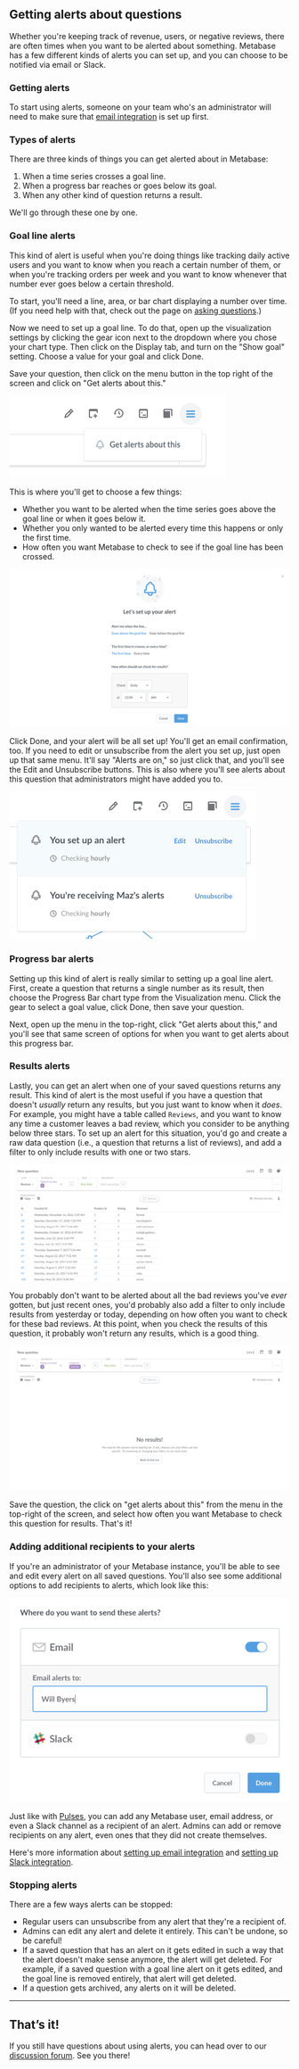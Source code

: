 
## Getting alerts about questions
Whether you're keeping track of revenue, users, or negative reviews, there are often times when you want to be alerted about something. Metabase has a few different kinds of alerts you can set up, and you can choose to be notified via email or Slack.

### Getting alerts
To start using alerts, someone on your team who's an administrator will need to make sure that [email integration](../administration-guide/02-setting-up-email.md) is set up first.

### Types of alerts
There are three kinds of things you can get alerted about in Metabase:
1. When a time series crosses a goal line.
2. When a progress bar reaches or goes below its goal.
3. When any other kind of question returns a result.

We'll go through these one by one.

### Goal line alerts
This kind of alert is useful when you're doing things like tracking daily active users and you want to know when you reach a certain number of them, or when you're tracking orders per week and you want to know whenever that number ever goes below a certain threshold.

To start, you'll need a line, area, or bar chart displaying a number over time. (If you need help with that, check out the page on [asking questions](04-asking-questions.md).)

Now we need to set up a goal line. To do that, open up the visualization settings by clicking the gear icon next to the dropdown where you chose your chart type. Then click on the Display tab, and turn on the "Show goal" setting. Choose a value for your goal and click Done.

Save your question, then click on the menu button in the top right of the screen and click on "Get alerts about this."

![Get alerts](./images/alerts/get-alerts-about-this.png)

This is where you'll get to choose a few things:
- Whether you want to be alerted when the time series goes above the goal line or when it goes below it.
- Whether you only wanted to be alerted every time this happens or only the first time.
- How often you want Metabase to check to see if the goal line has been crossed.

![Goal line alert options](./images/alerts/goal-line-options.png)

Click Done, and your alert will be all set up! You'll get an email confirmation, too. If you need to edit or unsubscribe from the alert you set up, just open up that same menu. It'll say "Alerts are on," so just click that, and you'll see the Edit and Unsubscribe buttons. This is also where you'll see alerts about this question that administrators might have added you to.

![Edit menu](./images/alerts/edit-menu.png)

### Progress bar alerts
Setting up this kind of alert is really similar to setting up a goal line alert. First, create a question that returns a single number as its result, then choose the Progress Bar chart type from the Visualization menu. Click the gear to select a goal value, click Done, then save your question.

Next, open up the menu in the top-right, click "Get alerts about this," and you'll see that same screen of options for when you want to get alerts about this progress bar.

### Results alerts
Lastly, you can get an alert when one of your saved questions returns any result. This kind of alert is the most useful if you have a question that doesn't *usually* return any results, but you just want to know when it *does*. For example, you might have a table called `Reviews`, and you want to know any time a customer leaves a bad review, which you consider to be anything below three stars. To set up an alert for this situation, you'd go and create a raw data question (i.e., a question that returns a list of reviews), and add a filter to only include results with one or two stars.

![Bad reviews](./images/alerts/bad-reviews.png)

You probably don't want to be alerted about all the bad reviews you've *ever* gotten, but just recent ones, you'd probably also add a filter to only include results from yesterday or today, depending on how often you want to check for these bad reviews. At this point, when you check the results of this question, it probably won't return any results, which is a good thing.

![No results](./images/alerts/no-results.png)

Save the question, the click on "get alerts about this" from the menu in the top-right of the screen, and select how often you want Metabase to check this question for results. That's it!

### Adding additional recipients to your alerts
If you're an administrator of your Metabase instance, you'll be able to see and edit every alert on all saved questions. You'll also see some additional options to add recipients to alerts, which look like this:

![Recipients](./images/alerts/recipients.png)

Just like with [Pulses](10-pulses.md), you can add any Metabase user, email address, or even a Slack channel as a recipient of an alert. Admins can add or remove recipients on any alert, even ones that they did not create themselves.

Here's more information about [setting up email integration](../administration-guide/02-setting-up-email.md) and [setting up Slack integration](../administration-guide/09-setting-up-slack.md).

### Stopping alerts
There are a few ways alerts can be stopped:
- Regular users can unsubscribe from any alert that they're a recipient of.
- Admins can edit any alert and delete it entirely. This can't be undone, so be careful!
- If a saved question that has an alert on it gets edited in such a way that the alert doesn't make sense anymore, the alert will get deleted. For example, if a saved question with a goal line alert on it gets edited, and the goal line is removed entirely, that alert will get deleted.
- If a question gets archived, any alerts on it will be deleted.

---

## That’s it!
If you still have questions about using alerts, you can head over to our [discussion forum](http://discourse.metabase.com/). See you there!
